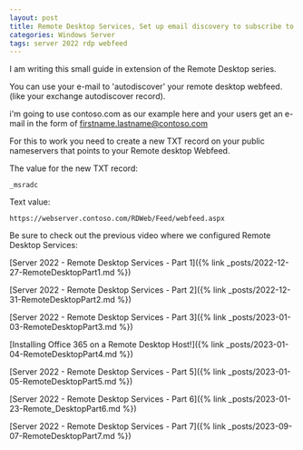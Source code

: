 ```yaml
---
layout: post
title: Remote Desktop Services, Set up email discovery to subscribe to your RDS feed
categories: Windows Server
tags: server 2022 rdp webfeed
---
```


I am writing this small guide in extension of the Remote Desktop series.

You can use your e-mail to 'autodiscover' your remote desktop webfeed. (like your exchange autodiscover record).

i'm going to use contoso.com as our example here and your users get an e-mail in the form of firstname.lastname@contoso.com

For this to work you need to create a new TXT record on your public nameservers that points to your Remote desktop Webfeed.

The value for the new TXT record:

```
_msradc
```

Text value:

```
https://webserver.contoso.com/RDWeb/Feed/webfeed.aspx
```




Be sure to check out the previous video where we configured Remote Desktop Services:

[Server 2022 - Remote Desktop Services - Part 1]({% link _posts/2022-12-27-RemoteDesktopPart1.md %})

[Server 2022 - Remote Desktop Services - Part 2]({% link _posts/2022-12-31-RemoteDesktopPart2.md %})

[Server 2022 - Remote Desktop Services - Part 3]({% link _posts/2023-01-03-RemoteDesktopPart3.md %})

[Installing Office 365 on a Remote Desktop Host!]({% link _posts/2023-01-04-RemoteDesktopPart4.md %})

[Server 2022 - Remote Desktop Services - Part 5]({% link _posts/2023-01-05-RemoteDesktopPart5.md %})

[Server 2022 - Remote Desktop Services - Part 6]({% link _posts/2023-01-23-Remote_DesktopPart6.md %})

[Server 2022 - Remote Desktop Services - Part 7]({% link _posts/2023-09-07-RemoteDesktopPart7.md %})